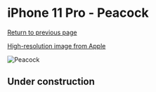 # iPhone 11 Pro - Peacock

[Return to previous page](/iphone_11)

[High-resolution image from Apple](https://store.storeimages.cdn-apple.com/8756/as-images.apple.com/is/MY1M2?wid=4500&hei=4500&fmt=png)

<div style="width: 500px"><img src="/almost_uncompressed/MY1M2.webp" alt="Peacock"></div>

## Under construction
